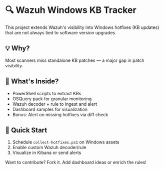 
# 🔍 Wazuh Windows KB Tracker

This project extends Wazuh's visibility into Windows hotfixes (KB updates) that are not always tied to software version upgrades.

## 💡 Why?
Most scanners miss standalone KB patches — a major gap in patch visibility.

## 📁 What's Inside?
- PowerShell scripts to extract KBs
- OSQuery pack for granular monitoring
- Wazuh decoder + rule to ingest and alert
- Dashboard samples for visualization
- Bonus: Alert on missing hotfixes via diff check

## 🚀 Quick Start
1. Schedule `collect-hotfixes.ps1` on Windows assets
2. Enable custom Wazuh decoder/rule
3. Visualize in Kibana or send alerts

Want to contribute? Fork it. Add dashboard ideas or enrich the rules!
